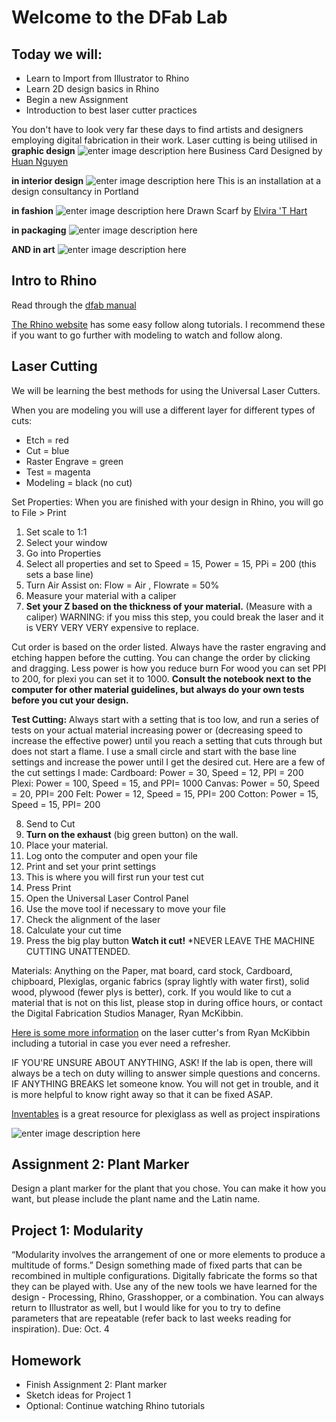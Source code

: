 # Welcome to the DFab Lab
## Today we will:
- Learn to Import from Illustrator to Rhino
- Learn 2D design basics in Rhino
- Begin a new Assignment
- Introduction to best laser cutter practices

You don't have to look very far these days to find artists and designers employing digital fabrication in their work. Laser cutting is being utilised in **graphic design**
![enter image description here](https://mir-s3-cdn-cf.behance.net/project_modules/max_1200/22836324214067.5852e9528a96c.gif)
Business Card Designed by [Huan Nguyen](http://huan-nguyen.com/)

**in interior design**
![enter image description here](http://68.media.tumblr.com/9d48f34cef9abdefeeff3dfe8caa3c21/tumblr_msa82peNgQ1qbvfdgo1_500.jpg)
This is an installation at a design consultancy in Portland

**in fashion**
![enter image description here](https://static1.squarespace.com/static/58fc6d3303596e8981c04a55/t/590485683a04117659c06d37/1493479458185/01-14_2_Elvirathart.jpg?format=1000w)
Drawn Scarf by [Elvira 'T Hart](https://www.elvirathart.com/drawn-scarf)

**in packaging**
![enter image description here](https://s-media-cache-ak0.pinimg.com/originals/c9/85/e0/c985e08ccb73fc430bafa4fabefab600.jpg)

**AND in art**
![enter image description here](http://s3-eu-west-1.amazonaws.com/olafureliasson.net/objektimages_final/IMG_MDA114599_1600px.jpg)


## Intro to Rhino

Read through the [dfab manual](http://staff.mica.edu/rmckibbin/Images/Manual.pdf)

[The Rhino website](https://wiki.mcneel.com/rhino/home) has some easy follow along tutorials. I recommend these if you want to go further with modeling to watch and follow along.

## Laser Cutting
We will be learning the best methods for using the Universal Laser Cutters.

When you are modeling you will use a different layer for different types of cuts:

 - Etch = red
 - Cut = blue
 - Raster Engrave = green
 - Test = magenta
 - Modeling = black (no cut)

Set Properties: When you are finished with your design in Rhino, you will go to File > Print

 1.  Set scale to 1:1
 2.  Select your window
 3.  Go into Properties
 4.  Select all properties and set to Speed = 15, Power = 15, PPi = 200 (this sets a base line)
 5. Turn Air Assist on: Flow = Air , Flowrate = 50%
 6. Measure your material with a caliper
 7. **Set your Z based on the thickness of your material.** (Measure with a caliper) WARNING: if you miss this step, you could break the laser and it is VERY VERY VERY expensive to replace.

Cut order is based on the order listed. Always have the raster engraving and etching happen before the cutting. You can change the order by clicking and dragging.
Less power is how you reduce burn
For wood you can set PPI to 200, for plexi you can set it to 1000. **Consult the notebook next to the computer for other material guidelines, but always do your own tests before you cut your design.**

**Test Cutting:** Always start with a setting that is too low, and run a series of tests on your actual material increasing power or (decreasing speed to increase the effective power) until you reach a setting that cuts through but does not start a flame.
I use a small circle and start with the base line settings and increase the power until I get the desired cut. Here are a few of the cut settings I made:
Cardboard: Power = 30, Speed = 12, PPI = 200
Plexi: Power = 100, Speed = 15, and PPI= 1000
Canvas: Power = 50, Speed = 20, PPI= 200
Felt: Power = 12, Speed = 15, PPI= 200
Cotton: Power = 15, Speed = 15, PPI= 200

8. Send to Cut
9. **Turn on the exhaust** (big green button) on the wall.
10. Place your material.
11. Log onto the computer and open your file
12. Print and set your print settings
13. This is where you will first run your test cut
14. Press Print
15. Open the Universal Laser Control Panel
16. Use the move tool if necessary to move your file
17. Check the alignment of the laser
18. Calculate your cut time
19. Press the big play button
**Watch it cut!**
*NEVER LEAVE THE MACHINE CUTTING UNATTENDED.

Materials: Anything on the Paper, mat board, card stock, Cardboard, chipboard, Plexiglas, organic fabrics (spray lightly with water first), solid wood, plywood (fewer plys is better), cork.
If you would like to cut a material that is not on this list, please stop in during office hours, or contact the Digital Fabrication Studios Manager, Ryan McKibbin.

[Here is some more information](http://staff.mica.edu/rmckibbin/Lasers.html) on the laser cutter's from Ryan McKibbin including a tutorial in case you ever need a refresher.

IF YOU'RE UNSURE ABOUT ANYTHING, ASK! If the lab is open, there will always be a tech on duty willing to answer simple questions and concerns.
IF ANYTHING BREAKS let someone know. You will not get in trouble, and it is more helpful to know right away so that it can be fixed ASAP.

[Inventables](https://www.inventables.com/) is a great resource for plexiglass as well as project inspirations

![enter image description here](https://s-media-cache-ak0.pinimg.com/originals/14/1c/8f/141c8f9a24b22c0c6b88de465ec59baf.jpg)

## Assignment 2: Plant Marker

Design a plant marker for the plant that you chose. You can make it how you want, but please include the plant name and the Latin name.   

## Project 1: Modularity
“Modularity involves the arrangement of one
or more elements to produce a multitude of
forms.” Design something made of fixed parts that can
be recombined in multiple configurations.
Digitally fabricate the forms so that they can
be played with. Use any of the new tools
we have learned for the design - Processing,
Rhino, Grasshopper, or a combination. You can
always return to Illustrator as well, but I would like for you to try to define parameters that are repeatable (refer back to last weeks reading for inspiration).
Due: Oct. 4

## Homework
- Finish Assignment 2: Plant marker
- Sketch ideas for Project 1
- Optional: Continue watching Rhino tutorials
